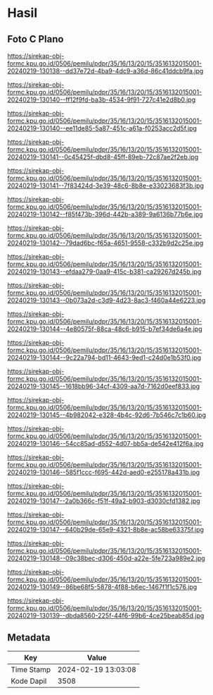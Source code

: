 # Hasil

## Foto C Plano

https://sirekap-obj-formc.kpu.go.id/0506/pemilu/pdpr/35/16/13/20/15/3516132015001-20240219-130138--dd37e72d-4ba9-4dc9-a36d-86c41ddcb9fa.jpg

https://sirekap-obj-formc.kpu.go.id/0506/pemilu/pdpr/35/16/13/20/15/3516132015001-20240219-130140--ff12f9fd-ba3b-4534-9f91-727c41e2d8b0.jpg

https://sirekap-obj-formc.kpu.go.id/0506/pemilu/pdpr/35/16/13/20/15/3516132015001-20240219-130140--ee11de85-5a87-451c-a61a-f0253acc2d5f.jpg

https://sirekap-obj-formc.kpu.go.id/0506/pemilu/pdpr/35/16/13/20/15/3516132015001-20240219-130141--0c45425f-dbd8-45ff-89eb-72c87ae2f2eb.jpg

https://sirekap-obj-formc.kpu.go.id/0506/pemilu/pdpr/35/16/13/20/15/3516132015001-20240219-130141--7f83424d-3e39-48c6-8b8e-e33023683f3b.jpg

https://sirekap-obj-formc.kpu.go.id/0506/pemilu/pdpr/35/16/13/20/15/3516132015001-20240219-130142--f85f473b-396d-442b-a389-9a6136b77b6e.jpg

https://sirekap-obj-formc.kpu.go.id/0506/pemilu/pdpr/35/16/13/20/15/3516132015001-20240219-130142--79dad6bc-f65a-4651-9558-c332b9d2c25e.jpg

https://sirekap-obj-formc.kpu.go.id/0506/pemilu/pdpr/35/16/13/20/15/3516132015001-20240219-130143--efdaa279-0aa9-415c-b381-ca29267d245b.jpg

https://sirekap-obj-formc.kpu.go.id/0506/pemilu/pdpr/35/16/13/20/15/3516132015001-20240219-130143--0b073a2d-c3d9-4d23-8ac3-f460a44e6223.jpg

https://sirekap-obj-formc.kpu.go.id/0506/pemilu/pdpr/35/16/13/20/15/3516132015001-20240219-130144--4e80575f-88ca-48c6-b915-b7ef34de6a4e.jpg

https://sirekap-obj-formc.kpu.go.id/0506/pemilu/pdpr/35/16/13/20/15/3516132015001-20240219-130144--9c22a794-bd11-4643-9ed1-c24d0e1b53f0.jpg

https://sirekap-obj-formc.kpu.go.id/0506/pemilu/pdpr/35/16/13/20/15/3516132015001-20240219-130145--1618bb96-34cf-4309-aa7d-7162d0eef833.jpg

https://sirekap-obj-formc.kpu.go.id/0506/pemilu/pdpr/35/16/13/20/15/3516132015001-20240219-130145--4b982042-e328-4b4c-92d6-7b546c7c1b60.jpg

https://sirekap-obj-formc.kpu.go.id/0506/pemilu/pdpr/35/16/13/20/15/3516132015001-20240219-130146--54cc85ad-d552-4d07-bb5a-de542e412f6a.jpg

https://sirekap-obj-formc.kpu.go.id/0506/pemilu/pdpr/35/16/13/20/15/3516132015001-20240219-130146--585f1ccc-f695-442d-aed0-e255178a431b.jpg

https://sirekap-obj-formc.kpu.go.id/0506/pemilu/pdpr/35/16/13/20/15/3516132015001-20240219-130147--2a0b366c-f51f-49a2-b903-d3030cfd1382.jpg

https://sirekap-obj-formc.kpu.go.id/0506/pemilu/pdpr/35/16/13/20/15/3516132015001-20240219-130147--640b29de-65e9-4321-8b8e-ac58be63375f.jpg

https://sirekap-obj-formc.kpu.go.id/0506/pemilu/pdpr/35/16/13/20/15/3516132015001-20240219-130148--09c38bec-d306-450d-a22e-5fe723a989e2.jpg

https://sirekap-obj-formc.kpu.go.id/0506/pemilu/pdpr/35/16/13/20/15/3516132015001-20240219-130149--86be68f5-5878-4f88-b6ec-1467f1f1c576.jpg

https://sirekap-obj-formc.kpu.go.id/0506/pemilu/pdpr/35/16/13/20/15/3516132015001-20240219-130139--dbda8560-225f-44f6-99b6-4ce25beab85d.jpg


## Metadata

| Key        | Value               |
| ---------- | ------------------- |
| Time Stamp | 2024-02-19 13:03:08 |
| Kode Dapil | 3508                |



